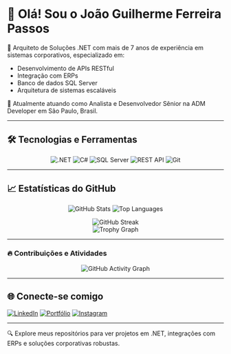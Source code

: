 # 👋 Olá! Sou o João Guilherme Ferreira Passos

🎯 Arquiteto de Soluções .NET com mais de 7 anos de experiência em sistemas corporativos, especializado em:

- Desenvolvimento de APIs RESTful
- Integração com ERPs
- Banco de dados SQL Server
- Arquitetura de sistemas escaláveis

🚀 Atualmente atuando como Analista e Desenvolvedor Sênior na ADM Developer em São Paulo, Brasil.

---

## 🛠️ Tecnologias e Ferramentas

<p align="center">
  <img src="https://img.shields.io/badge/.NET-512BD4?style=for-the-badge&logo=dotnet&logoColor=white" alt=".NET" />
  <img src="https://img.shields.io/badge/C%23-239120?style=for-the-badge&logo=csharp&logoColor=white" alt="C#" />
  <img src="https://img.shields.io/badge/SQL%20Server-CC2927?style=for-the-badge&logo=microsoftsqlserver&logoColor=white" alt="SQL Server" />
  <img src="https://img.shields.io/badge/REST%20API-FF6C37?style=for-the-badge&logo=api&logoColor=white" alt="REST API" />
  <img src="https://img.shields.io/badge/Git-F05032?style=for-the-badge&logo=git&logoColor=white" alt="Git" />
</p>

---

## 📈 Estatísticas do GitHub
<p align="center">
  <!-- GitHub Stats -->
  <img src="https://github-readme-stats.vercel.app/api?username=JonnyYamagushi&show_icons=true&theme=dracula" alt="GitHub Stats" />
  <!-- Top Languages -->
  <img src="https://github-readme-stats.vercel.app/api/top-langs/?username=JonnyYamagushi&layout=compact&theme=dracula" alt="Top Languages" />
</p>

<p align="center">
  <!-- Streak -->
  <img src="https://streak-stats.demolab.com?user=JonnyYamagushi&theme=dracula&mode=weekly" alt="GitHub Streak" />

  </br>
  <!-- Trophies -->
  <img src="https://github-profile-trophy.vercel.app/?username=JonnyYamagushi&theme=dracula&margin-w=10&margin-h=5&no-frame=true&no-bg=true" alt="Trophy Graph" />
</p>

---

### 🔥 Contribuições e Atividades

<div align="center">
  <img src="https://github-readme-activity-graph.vercel.app/graph?username=JonnyYamagushi&theme=dracula" alt="GitHub Activity Graph"/>
</div>

---

## 🌐 Conecte-se comigo

[![LinkedIn](https://img.shields.io/badge/LinkedIn-0077B5?style=for-the-badge&logo=linkedin&logoColor=white)](https://www.linkedin.com/in/joao-guilherme-fp/)
[![Portfólio](https://img.shields.io/badge/Portf%C3%B3lio-000000?style=for-the-badge&logo=vercel&logoColor=white)](https://jgdev-portfolio-nu.vercel.app/)
[![Instagram](https://img.shields.io/badge/Instagram-E4405F?style=for-the-badge&logo=instagram&logoColor=white)](https://www.instagram.com/joao.gferreira_)

---

🔍 Explore meus repositórios para ver projetos em .NET, integrações com ERPs e soluções corporativas robustas.
